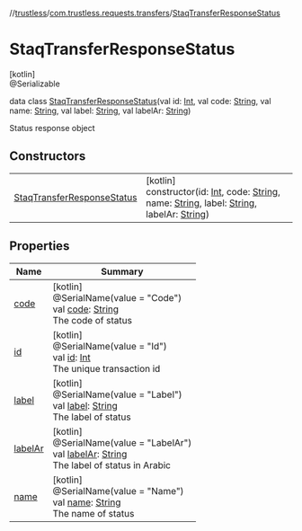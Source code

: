 //[trustless](../../../index.md)/[com.trustless.requests.transfers](../index.md)/[StaqTransferResponseStatus](index.md)

# StaqTransferResponseStatus

[kotlin]\
@Serializable

data class [StaqTransferResponseStatus](index.md)(val id: [Int](https://kotlinlang.org/api/latest/jvm/stdlib/kotlin/-int/index.html), val code: [String](https://kotlinlang.org/api/latest/jvm/stdlib/kotlin/-string/index.html), val name: [String](https://kotlinlang.org/api/latest/jvm/stdlib/kotlin/-string/index.html), val label: [String](https://kotlinlang.org/api/latest/jvm/stdlib/kotlin/-string/index.html), val labelAr: [String](https://kotlinlang.org/api/latest/jvm/stdlib/kotlin/-string/index.html))

Status response object

## Constructors

| | |
|---|---|
| [StaqTransferResponseStatus](-staq-transfer-response-status.md) | [kotlin]<br>constructor(id: [Int](https://kotlinlang.org/api/latest/jvm/stdlib/kotlin/-int/index.html), code: [String](https://kotlinlang.org/api/latest/jvm/stdlib/kotlin/-string/index.html), name: [String](https://kotlinlang.org/api/latest/jvm/stdlib/kotlin/-string/index.html), label: [String](https://kotlinlang.org/api/latest/jvm/stdlib/kotlin/-string/index.html), labelAr: [String](https://kotlinlang.org/api/latest/jvm/stdlib/kotlin/-string/index.html)) |

## Properties

| Name | Summary |
|---|---|
| [code](code.md) | [kotlin]<br>@SerialName(value = &quot;Code&quot;)<br>val [code](code.md): [String](https://kotlinlang.org/api/latest/jvm/stdlib/kotlin/-string/index.html)<br>The code of status |
| [id](id.md) | [kotlin]<br>@SerialName(value = &quot;Id&quot;)<br>val [id](id.md): [Int](https://kotlinlang.org/api/latest/jvm/stdlib/kotlin/-int/index.html)<br>The unique transaction id |
| [label](label.md) | [kotlin]<br>@SerialName(value = &quot;Label&quot;)<br>val [label](label.md): [String](https://kotlinlang.org/api/latest/jvm/stdlib/kotlin/-string/index.html)<br>The label of status |
| [labelAr](label-ar.md) | [kotlin]<br>@SerialName(value = &quot;LabelAr&quot;)<br>val [labelAr](label-ar.md): [String](https://kotlinlang.org/api/latest/jvm/stdlib/kotlin/-string/index.html)<br>The label of status in Arabic |
| [name](name.md) | [kotlin]<br>@SerialName(value = &quot;Name&quot;)<br>val [name](name.md): [String](https://kotlinlang.org/api/latest/jvm/stdlib/kotlin/-string/index.html)<br>The name of status |
